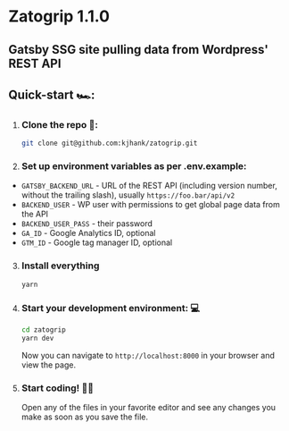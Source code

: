 # Zatogrip 1.1.0

## Gatsby SSG site pulling data from Wordpress' REST API

## Quick-start 🏎:

1. ### Clone the repo 👯:

	```sh
	git clone git@github.com:kjhank/zatogrip.git
	```

2. ### Set up environment variables as per .env.example:

* `GATSBY_BACKEND_URL` - URL of the REST API (including version number, without the trailing slash), usually `https://foo.bar/api/v2`
* `BACKEND_USER` - WP user with permissions to get global page data from the API
* `BACKEND_USER_PASS` - their password
* `GA_ID` - Google Analytics ID, optional
* `GTM_ID` - Google tag manager ID, optional

3. ### Install everything

	```sh
	yarn
	```

4. ### Start your development environment: 💻

	```sh
	cd zatogrip
	yarn dev
	```

	Now you can navigate to `http://localhost:8000` in your browser and view the page.

4. ### Start coding! 👩‍💻

	Open any of the files in your favorite editor and see any changes you make as soon as you save the file.

